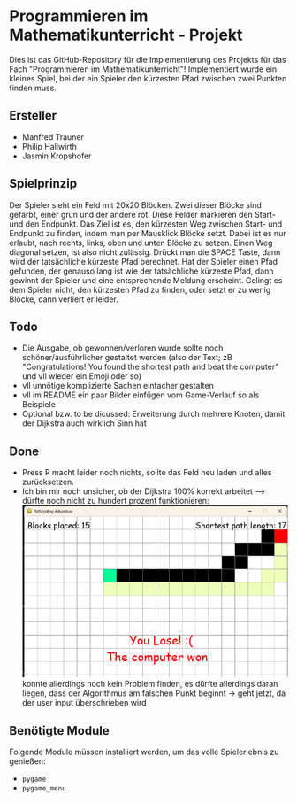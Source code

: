 # Programmieren im Mathematikunterricht - Projekt

Dies ist das GitHub-Repository für die Implementierung des Projekts für das Fach "Programmieren im Mathematikunterricht"! Implementiert wurde ein kleines Spiel, bei der ein Spieler den kürzesten Pfad zwischen zwei Punkten finden muss. 

## Ersteller
- Manfred Trauner
- Philip Hallwirth
- Jasmin Kropshofer

## Spielprinzip
Der Spieler sieht ein Feld mit 20x20 Blöcken. Zwei dieser Blöcke sind gefärbt, einer grün und der andere rot. Diese Felder markieren den Start- und den Endpunkt. Das Ziel ist es, den kürzesten Weg zwischen Start- und Endpunkt zu finden, indem man per Mausklick Blöcke setzt. Dabei ist es nur erlaubt, nach rechts, links, oben und unten Blöcke zu setzen. Einen Weg diagonal setzen, ist also nicht zulässig. Drückt man die SPACE Taste, dann wird der tatsächliche kürzeste Pfad berechnet. Hat der Spieler einen Pfad gefunden, der genauso lang ist wie der tatsächliche kürzeste Pfad, dann gewinnt der Spieler und eine entsprechende Meldung erscheint. Gelingt es dem Spieler nicht, den kürzesten Pfad zu finden, oder setzt er zu wenig Blöcke, dann verliert er leider. 

## Todo
- Die Ausgabe, ob gewonnen/verloren wurde sollte noch schöner/ausführlicher gestaltet werden (also der Text; zB "Congratulations! You found the shortest path and beat the computer" und vll wieder ein Emoji oder so)
- vll unnötige komplizierte Sachen einfacher gestalten
- vll im README ein paar Bilder einfügen vom Game-Verlauf so als Beispiele
- Optional bzw. to be dicussed: Erweiterung durch mehrere Knoten, damit der Dijkstra auch wirklich Sinn hat


## Done
- Press R macht leider noch nichts, sollte das Feld neu laden und alles zurücksetzen.
- Ich bin mir noch unsicher, ob der Dijkstra 100% korrekt arbeitet --> dürfte noch nicht zu hundert prozent funktionieren: ![Game Example](images/15bigger17.jpg)
konnte allerdings noch kein Problem finden, es dürfte allerdings daran liegen, dass der Algorithmus am falschen Punkt beginnt -> geht jetzt, da der user input überschrieben wird

## Benötigte Module
Folgende Module müssen installiert werden, um das volle Spielerlebnis zu genießen:
- `pygame`
- `pygame_menu`
